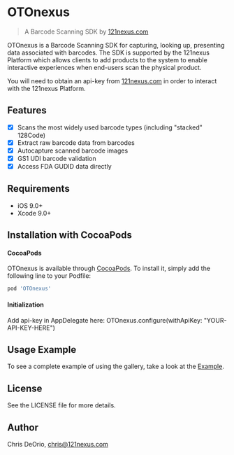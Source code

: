 # OTOnexus
> A Barcode Scanning SDK by [121nexus.com](https://121nexus.com)

OTOnexus is a Barcode Scanning SDK for capturing, looking up, presenting data associated with barcodes. The SDK is supported by the 121nexus Platform which allows clients to add products to the system to enable interactive experiences when end-users scan the physical product.

You will need to obtain an api-key from [121nexus.com](https://121nexus.com/next) in order to interact with the 121nexus Platform.

## Features

- [x] Scans the most widely used barcode types (including "stacked" 128Code)
- [x] Extract raw barcode data from barcodes
- [x] Autocapture scanned barcode images
- [x] GS1 UDI barcode validation 
- [x] Access FDA GUDID data directly

## Requirements

- iOS 9.0+
- Xcode 9.0+

## Installation with CocoaPods
<!---->

#### CocoaPods
OTOnexus is available through [CocoaPods](http://cocoapods.org). To install it, simply add the following line to your Podfile:

```ruby
pod 'OTOnexus'
```

#### Initialization

Add api-key in AppDelegate here: OTOnexus.configure(withApiKey: "YOUR-API-KEY-HERE")

## Usage Example
To see a complete example of using the gallery, take a look at the [Example](https://github.com/121nexus/OTOnexus/tree/master/Example).

## License
See the LICENSE file for more details.
## Author

Chris DeOrio, <chris@121nexus.com>
